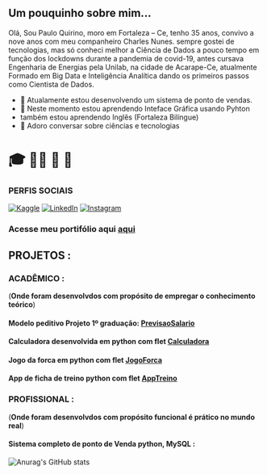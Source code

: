 ## Um pouquinho sobre mim...

Olá, Sou Paulo Quirino, moro em Fortaleza – Ce, tenho 35 anos, convivo a nove anos com meu companheiro Charles Nunes. sempre gostei de tecnologias, mas só conheci melhor a Ciência de Dados a pouco tempo em função dos lockdowns durante a pandemia de covid-19, antes cursava Engenharia de Energias pela Unilab, na cidade de Acarape-Ce, atualmente Formado em Big Data e Inteligência Analítica dando os primeiros passos como Cientista de Dados.


- 🔭 Atualamente estou desenvolvendo um sistema de ponto de vendas.
- 🌱 Neste momento estou aprendendo Inteface Gráfica usando Pyhton
- também estou aprendendo Inglês (Fortaleza Bilíngue)
- 💬 Adoro conversar sobre ciências e tecnologias 

# :mortar_board: :man_scientist: :microscope: :game_die:

### PERFIS SOCIAIS
[![Kaggle](https://img.shields.io/badge/Kaggle-%23FF6B00.svg?style=flat&logo=kaggle&logoColor=white)](https://www.kaggle.com/pauloquirinocd)
[![LinkedIn](https://img.shields.io/badge/LinkedIn-Profile-blue?style=flat&logo=linkedin)](https://www.linkedin.com/feed/)
[![Instagram](https://img.shields.io/badge/Instagram-Profile-orange?style=flat&logo=instagram)](https://www.instagram.com/pauloqneto/)



### Acesse meu portifólio aqui [aqui](embreve)


## PROJETOS :

### ACADÊMICO :
(**Onde foram desenvolvdos com propósito de empregar o conhecimento teórico**)

#### Modelo peditivo Projeto 1º graduação: [PrevisaoSalario](https://github.com/PauloQuirinoMN/ML-Salary-)
#### Calculadora desenvolvida em python com flet [Calculadora](embreve)
#### Jogo da forca em python com flet [JogoForca](embreve)
#### App de ficha de treino python com flet [AppTreino](embreve)


### PROFISSIONAL :
(**Onde foram desenvolvdos com propósito funcional é prático no mundo real**)
#### Sistema completo de ponto de Venda python, MySQL : [](embreve)


![Anurag's GitHub stats](https://github-readme-stats.vercel.app/api?username=PauloQuirinoMN&show_icons=true&theme=radical)



